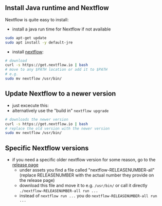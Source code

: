 ## Install Java runtime and Nextflow

Nextflow is quite easy to install:

* install a java run time for Nextflow if not available

```bash
sudo apt-get update
sudo apt install -y default-jre
```
* install [nextflow](https://www.nextflow.io/):

```bash
# download
curl -s https://get.nextflow.io | bash 
# move to any $PATH location or add it to $PATH
# e.g.
sudo mv nextflow /usr/bin/
```

## Update Nextflow to a newer version

* just excecute this:
* alternatively use the "build in" `nextflow upgrade`

```bash
# downloads the newer version
curl -s https://get.nextflow.io | bash
# replace the old version with the newer version
sudo mv nextflow /usr/bin/
```

## Specific Nextflow versions

* if you need a specific older nextflow version for some reason, go to the [release page](https://github.com/nextflow-io/nextflow/releases)
   * under assets you find a file called "nextflow-RELEASENUMBER-all" (replace RELEASENUMBER with the actual number they provide on the release page)
   * download this file and move it to e.g. `/usr/bin/` or call it directly `./nextflow-RELEASENUMBER-all run ...`
   * instead of `nextflow run ...` you do `nextflow-RELEASENUMBER-all run ...`
